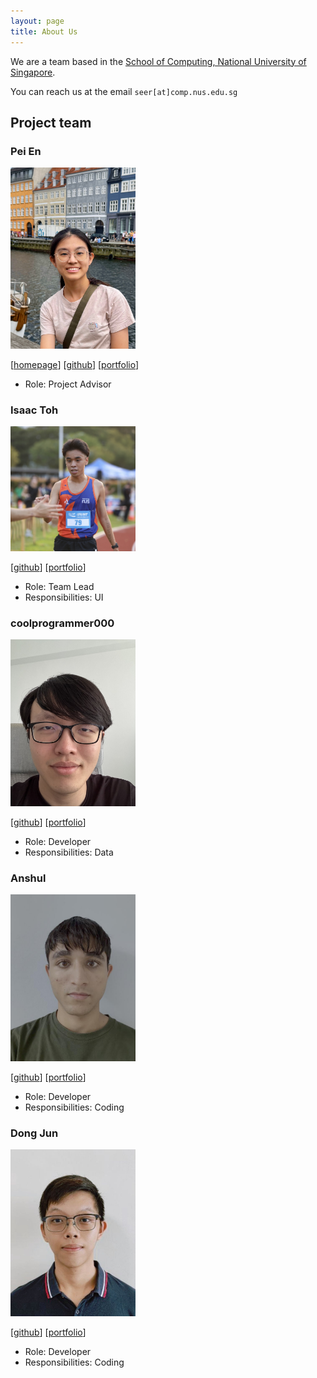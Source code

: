 ```yaml
---
layout: page
title: About Us
---
```


We are a team based in the [School of Computing, National University of Singapore](https://www.comp.nus.edu.sg).

You can reach us at the email `seer[at]comp.nus.edu.sg`

## Project team

### Pei En

<img src="images/pei3nn.png" width="200px">

[[homepage](http://www.comp.nus.edu.sg/~damithch)]
[[github](https://github.com/pei3nn)]
[[portfolio](team/johndoe.md)]

* Role: Project Advisor

### Isaac Toh

<img src="images/isaactoh.png" width="200px">

[[github](http://github.com/isaactoh)]
[[portfolio](team/johndoe.md)]

* Role: Team Lead
* Responsibilities: UI

### coolprogrammer000

<img src="images/coolprogrammer000.png" width="200px">

[[github](https://github.com/coolprogrammer000/)] [[portfolio](team/johndoe.md)]

* Role: Developer
* Responsibilities: Data

### Anshul

<img src="images/angmar2722.png" width="200px">

[[github](http://github.com/angmar2722)]
[[portfolio](team/johndoe.md)]

* Role: Developer
* Responsibilities: Coding

### Dong Jun

<img src="images/dongjunnn.png" width="200px">

[[github](http://github.com/dongjunnn)]
[[portfolio](team/johndoe.md)]

* Role: Developer
* Responsibilities: Coding
